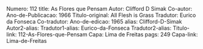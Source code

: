 Numero: 112
title: As Flores que Pensam
Autor: Clifford D Simak
Co-autor: 
Ano-de-Publicacao: 1966
Titulo-original: All Flesh is Grass
Tradutor: Eurico da Fonseca
Co-tradutor: 
Ano-de-edicao: 1965
alias: Clifford-D-Simak
Autor2-alias: 
Tradutor1-alias: Eurico-da-Fonseca
Tradutor2-alias: 
Titulo-link: 112-As-Flores-que-Pensam
Capa: Lima de Freitas
pags: 249
Capa-link: Lima-de-Freitas